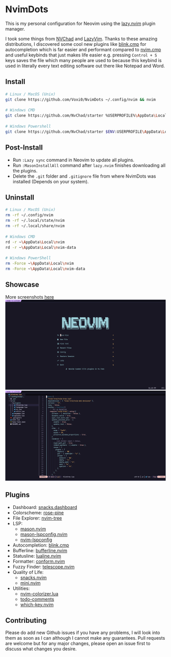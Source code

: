 # NvimDots
This is my personal configuration for Neovim using the <a href="https://github.com/folke/lazy.nvim">lazy.nvim</a> plugin manager.

I took some things from [NVChad](https://nvchad.com/) and [LazyVim](https://www.lazyvim.org/). Thanks to these amazing distributions, I discovered some cool
new plugins like <a href="https://github.com/Saghen/blink.cmp">blink.cmp</a> for autocompletion which is far easier and performant compared to
[nvim.cmp](https://github.com/hrsh7th/nvim-cmp) and useful keybinds that just makes life easier e.g. pressing `Control + S` keys saves the file which many
people are used to because this keybind is used in literally every text editing software out there like Notepad and Word.

## Install
```bash
# Linux / MacOS (Unix)
git clone https://github.com/Voxi0/NvimDots ~/.config/nvim && nvim

# Windows CMD
git clone https://github.com/NvChad/starter %USERPROFILE%\AppData\Local\nvim && nvim

# Windows Powershell
git clone https://github.com/NvChad/starter $ENV:USERPROFILE\AppData\Local\nvim && nvim
```

## Post-Install
- Run `:Lazy sync` command in Neovim to update all plugins.
- Run `:MasonInstallAll` command after `lazy.nvim` finishes downloading all the plugins.
- Delete the `.git` folder and `.gitignore` file from where NvimDots was installed (Depends on your system).

## Uninstall
```bash
# Linux / MacOS (Unix)
rm -rf ~/.config/nvim
rm -rf ~/.local/state/nvim
rm -rf ~/.local/share/nvim

# Windows CMD
rd -r ~\AppData\Local\nvim
rd -r ~\AppData\Local\nvim-data

# Windows PowerShell
rm -Force ~\AppData\Local\nvim
rm -Force ~\AppData\Local\nvim-data
```

## Showcase
More screenshots [here](./assets/showcase.md)
![Dashboard](./assets/images/dashboard.png "Snacks.Dashboard")
![Main](./assets/images/main.png "Main")

## Plugins
- Dashboard: [snacks.dashboard](https://github.com/folke/snacks.nvim/blob/main/docs/dashboard.md)
- Colorscheme: [rose-pine](https://github.com/rose-pine/neovim)
- File Explorer: [nvim-tree](https://github.com/nvim-tree/nvim-tree.lua)
- LSP: 
    - [mason.nvim](https://github.com/williamboman/mason.nvim)
    - [mason-lspconfig.nvim](https://github.com/williamboman/mason-lspconfig.nvim)
    - [nvim-lspconfig](https://github.com/neovim/nvim-lspconfig)
- Autocompletion: [blink.cmp](https://github.com/Saghen/blink.cmp)
- Bufferline: [bufferline.nvim](https://github.com/akinsho/bufferline.nvim)
- Statusline: [lualine.nvim](https://github.com/nvim-lualine/lualine.nvim)
- Formatter: [conform.nvim](https://github.com/stevearc/conform.nvim)
- Fuzzy Finder: [telescope.nvim](https://github.com/nvim-telescope/telescope.nvim)
- Quality of Life: 
    - [snacks.nvim](https://github.com/folke/snacks.nvim)
    - [mini.nvim](https://github.com/echasnovski/mini.nvim)
- Utilities:
    - [nvim-colorizer.lua](https://github.com/catgoose/nvim-colorizer.lua)
    - [todo-comments](https://github.com/folke/todo-comments.nvim)
    - [which-key.nvim](https://github.com/folke/which-key.nvim)

## Contributing
Please do add new Github issues if you have any problems, I will look into them as soon as I can although I cannot make any guarantees. Pull requests are
welcome but for any major changes, please open an issue first to discuss what changes you desire.
